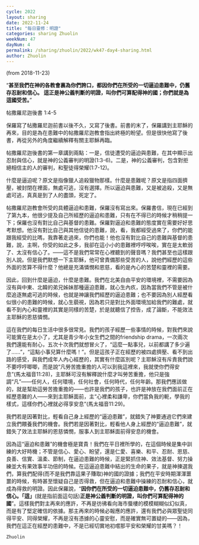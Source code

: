 ```yaml
---
cycle: 2022
layout: sharing
date: 2022-11-24
title: "每日靈修：明證"
categories: sharing Zhuolin
weekNum: 47
dayNum: 4
permalink: /sharing/zhuolin/2022/wk47-day4-sharing.html
author: Zhuolin
---
```

(from 2018-11-23)

“**甚至我們在神的各教會裏為你們誇口，都因你們在所受的一切逼迫患難中，仍舊存忍耐和信心。 這正是神公義判斷的明證，叫你們可算配得神的國；你們就是為這國受苦。**”  

帖撒羅尼迦後書 1:4-5  

保羅寫了帖撒羅尼迦前書以後不久，又寫了後書。前書的末了，保羅講到主耶穌的再來，目的是為在患難中的帖撒羅尼迦教會指出終極的盼望。但是很快他寫了後書，再從另外的角度繼續解釋有關主耶穌再臨。  

帖撒羅尼迦後書的第一章講到兩點：一是，信徒遭受的逼迫與患難，在其中顯示出忍耐與信心，就是神的公義審判的明證(1:3-6)。二是，神的公義審判，包含對拒絕相信主的人的審判，和聖徒得榮耀(1:7-12)。  

什麼是逼迫呢？原文是指像獵人追殺獵物那樣。什麼是患難呢？原文是指四面擠壓，被封閉在裡面，無處可逃，沒有選擇。所以逼迫與患難，又是被追殺，又是無處可逃，真真是到了人的盡頭，死定了。  

帖撒羅尼迦教會所受的具體逼迫和患難，保羅沒有寫出來。保羅書信，現在已經到了第九本，他很少提及自己所經歷的逼迫和患難，只有在不得已的時候才稍稍提一下；保羅也沒有對比自己與基督的患難。保羅對逼迫和患難的態度實在需要好好思考默想。他沒有對比自己與其他信徒的患難，說，看，我都經受過來了，你們的能跟我經受的比嗎，我靠著走過來，你們也能！他也沒有對比自己的患難與基督的患難，說，主啊，你受的如此之多，我卻在這小小的患難裡哼哼唉唉，實在是太軟弱了、太沒有信心了。——這不是我們常常在心裡聽到的聲音嗎？我們甚至也這樣跟別人說。但是我們默想一下主耶穌，他可曾責備那些受苦的人，說他們經歷的這些外面的苦算不得什麼？他總是充滿憐憫和恩慈，看的是內心的苦楚和靈裡的需要。  

因此，回到什麼是逼迫，什麼是患難。我們在北美自由平安的環境裡，不需要因為沒有與中東、北韓的弟兄姊妹那種逼迫患難，就心生內疚，因為當我們不管是被什麼追逐無處可逃的時候，也就是神讓我們經歷的逼迫患難；也不要因為別人經歷看似很小的患難的時候，就心生藐視，因為若只是對比外面環境加給我們的難處，就看不到內心和靈裡的其實是同樣的苦楚，於是就聽信了控告，成了論斷，不能效法主耶穌的恩慈憐憫。  

這在我們的每日生活中很多很常見。我們的孩子經歷一些事情的時候，對我們來說可能實在是太小了，尤其是青少年小女生們之間的friendship drama，一次兩次我們還能有耐心，五次十次我們就想冒火了，“這麼一點事兒，以前都講了多少遍了……”，“這點小事兒算什麼嗎！”。但是這孩子正在經歷的被四處擠壓、看不到出路的感受，與我們成年人內心經歷的，其實有什麼區別呢？主耶穌沒有斥責我們說不要哼哼唧唧，而是說“凡勞苦擔重擔的人可以到我這裡來，我就使你們得安息”(馬太福音11:28)，主耶穌可沒有解釋說什麼才叫勞苦重擔，他只是強調“凡”——任何人，任何環境，任何社會，任何時代，任何年齡。那我們應該做的，就是幫助這勞苦擔重擔的——也許是我們的孩子，也許是神放在我們面前正在經歷患難的人——來到主耶穌面前，主“心裡柔和謙卑，你們當負我的軛，學我的樣式，這樣你們心裡就必得享安息”(馬太福音11:29)。  

我們若是因著對比，輕看自己身上經歷的“逼迫患難”，就錯失了神要通過它們來建立我們餵養我們的機會。我們若是因著對比，輕看他人身上經歷的“逼迫患難”，就錯失了效法主耶穌的恩慈憐憫，服事人到主耶穌面前得安息的機會。  

因為這“逼迫和患難”的機會極是寶貴！我們在平日裡所學的，在這個時候是集中訓練的大好時機；不管是信心、愛心、盼望，還是仁愛、喜樂、和平、忍耐、恩慈、良善、信實、溫柔、節制，在逼迫患難的時候，正是緊抓住神、效法基督、努力操練並大有果效事半功倍的時候。在這逼迫患難中結出的生命的果子，就是神揀選我們，算我們配得(而不是我們靠這果子賺取)神的國的證據；我們在平安時期渾渾噩噩的時候，有時甚至懷疑自己是否得救，但在逼迫和患難中操練的忍耐和信心，就成為得救的明證。因此保羅說，“**因你們在所受的一切逼迫患難中，仍舊存忍耐和信心。「這」**(就是指前面這句話)**正是神公義判斷的明證，叫你們可算配得神的國**”。這樣我們對主再來的應許，不再是彷彿看向海市蜃樓的模模糊糊似幻似真，而是有了堅定確信的依據。那主再來的時候必報應的應許，還有我們必與眾聖徒同得平安、同得榮耀，不再是沒有憑據的心靈安慰，而是確實無可置疑的——因為，我們在這正在經歷的患難中，不是已經切實地初嚐那平安和榮耀的甘美嗎？！  

`Zhuolin`  


